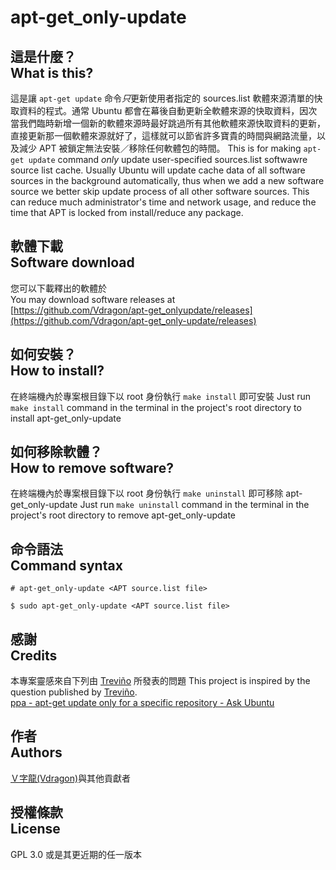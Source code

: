 # apt-get_only-update
## 這是什麼？<br />What is this?
這是讓 `apt-get update` 命令*只*更新使用者指定的 sources.list 軟體來源清單的快取資料的程式。通常 Ubuntu 都會在幕後自動更新全軟體來源的快取資料，因次當我們臨時新增一個新的軟體來源時最好跳過所有其他軟體來源快取資料的更新，直接更新那一個軟體來源就好了，這樣就可以節省許多寶貴的時間與網路流量，以及減少 APT 被鎖定無法安裝／移除任何軟體包的時間。
This is for making `apt-get update` command *only* update user-specified sources.list softwawre source list cache.  Usually Ubuntu will update cache data of all software sources in the background automatically, thus when we add a new software source we better skip update process of all other software sources.  This can reduce much administrator's time and network usage, and reduce the time that APT is locked from install/reduce any package.

## 軟體下載<br />Software download
您可以下載釋出的軟體於  
You may download software releases at  
[https://github.com/Vdragon/apt-get_onlyupdate/releases](https://github.com/Vdragon/apt-get_only-update/releases)

## 如何安裝？<br />How to install?
在終端機內於專案根目錄下以 root 身份執行 `make install` 即可安裝
Just run `make install` command in the terminal in the project's root directory to install apt-get_only-update

## 如何移除軟體？<br />How to remove software?
在終端機內於專案根目錄下以 root 身份執行 `make uninstall` 即可移除 apt-get_only-update
Just run `make uninstall` command in the terminal in the project's root directory to remove apt-get_only-update

## 命令語法<br />Command syntax
`# apt-get_only-update <APT source.list file>`

`$ sudo apt-get_only-update <APT source.list file>`

## 感謝<br />Credits
本專案靈感來自下列由 [Treviño](http://askubuntu.com/users/7788/trevino) 所發表的問題
This project is inspired by the question published by [Treviño](http://askubuntu.com/users/7788/trevino).  
[ppa - apt-get update only for a specific repository - Ask Ubuntu](http://askubuntu.com/questions/65245/apt-get-update-only-for-a-specific-repository)

## 作者<br />Authors
[Ｖ字龍(Vdragon)](mailto:pika1021@gmail.com)與其他貢獻者

## 授權條款<br />License
GPL 3.0 或是其更近期的任一版本